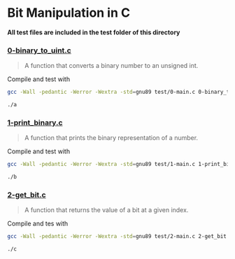 # Bit Manipulation in C

**All test files are included in the test folder of this directory**

### [0-binary_to_uint.c](./0-binary_to_uint.c)

> A function that converts a binary number to an unsigned int.

Compile and test with
```bash
gcc -Wall -pedantic -Werror -Wextra -std=gnu89 test/0-main.c 0-binary_to_uint.c -o a
```
```bash
./a
```

### [1-print_binary.c](./1-print_binary.c)

> A function that prints the binary representation of a number.

Compile and test with
```bash
gcc -Wall -pedantic -Werror -Wextra -std=gnu89 test/1-main.c 1-print_binary.c _putchar.c -o b
```
```bash
./b
```

### [2-get_bit.c](./2-get_bit.c)

> A function that returns the value of a bit at a given index.

Compile and tes with
```bash
gcc -Wall -pedantic -Werror -Wextra -std=gnu89 test/2-main.c 2-get_bit.c -o c
```
```bash
./c
```
